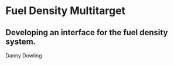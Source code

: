 Fuel Density Multitarget
===========================
Developing an interface for the fuel density system.
------
Danny Dowling
